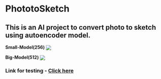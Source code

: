 # PhototoSketch
## This is an AI project to convert photo to sketch using autoencoder model.

**Small-Model(256)**
[<img src="https://colab.research.google.com/assets/colab-badge.svg" align="center">](https://colab.research.google.com/github/suphyusinhtet/PhototoSketch/blob/main/256sizeModel.ipynb)

**Big-Model(512)**
[<img src="https://colab.research.google.com/assets/colab-badge.svg" align="center">](https://colab.research.google.com/github/suphyusinhtet/PhototoSketch/blob/main/512sizeModel.ipynb)

### Link for testing - [Click here](https://phototosketch-xj3dfvjkvye49huorlqrr7.streamlit.app/)

